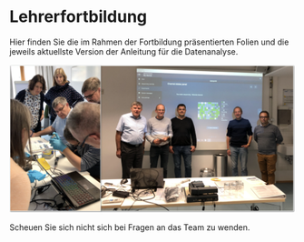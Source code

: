 # Lehrerfortbildung
Hier finden Sie die im Rahmen der Fortbildung präsentierten Folien und die jeweils aktuellste Version der Anleitung für die Datenanalyse.

![Das Team](Bilder/nanoporeseqcas-team.png)

Scheuen Sie sich nicht sich bei Fragen an das Team zu wenden.

